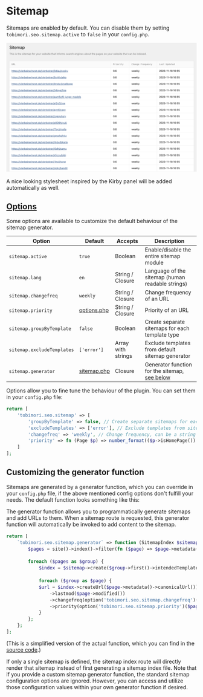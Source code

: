 # Sitemap

Sitemaps are enabled by default. You can disable them by setting `tobimori.seo.sitemap.active` to `false` in your `config.php`.

![Sitemap Example](/docs/_assets/sitemap-example.png)

A nice looking stylesheet inspired by the Kirby panel will be added automatically as well.

## [Options](/config/options.php)

Some options are available to customize the default behaviour of the sitemap generator.

| Option                     | Default                                    | Accepts            | Description                                                                          |
| -------------------------- | ------------------------------------------ | ------------------ | ------------------------------------------------------------------------------------ |
| `sitemap.active`           | `true`                                     | Boolean            | Enable/disable the entire sitemap module                                             |
| `sitemap.lang`             | `en`                                       | String / Closure   | Language of the sitemap (human readable strings)                                     |
| `sitemap.changefreq`       | `weekly`                                   | String / Closure   | Change frequency of an URL                                                           |
| `sitemap.priority`         | [options.php](/config/options.php#L69)     | String / Closure   | Priority of an URL                                                                   |
| `sitemap.groupByTemplate`  | `false`                                    | Boolean            | Create separate sitemaps for each template type                                      |
| `sitemap.excludeTemplates` | `['error']`                                | Array with strings | Exclude templates from default sitemap generator                                     |
| `sitemap.generator`        | [sitemap.php](/config/options/sitemap.php) | Closure            | Generator function for the sitemap, [see below](#customizing-the-generator-function) |

Options allow you to fine tune the behaviour of the plugin. You can set them in your `config.php` file:

```php
return [
    'tobimori.seo.sitemap' => [
        'groupByTemplate' => false, // Create separate sitemaps for each template type
        'excludeTemplates' => ['error'], // Exclude templates from sitemap
        'changefreq' => 'weekly', // Change frequency, can be a string or a function
        'priority' => fn (Page $p) => number_format(($p->isHomePage()) ? 1 : max(1 - 0.2 * $p->depth(), 0.2), 1), // Priority, can be a string or a function
    ]
];
```

## Customizing the generator function

Sitemaps are generated by a generator function, which you can override in your `config.php` file, if the above mentioned config options don't fulfill your needs. The default function looks something like this:

The generator function allows you to programmatically generate sitemaps and add URLs to them. When a sitemap route is requested, this generator function will automatically be invoked to add content to the sitemap.

```php
return [
    `tobimori.seo.sitemap.generator` => function (SitemapIndex $sitemap) {
        $pages = site()->index()->filter(fn ($page) => $page->metadata()->robotsIndex()->toBool())->group('intendedTemplate');

        foreach ($pages as $group) {
            $index = $sitemap->create($group->first()->intendedTemplate()->name());

            foreach ($group as $page) {
            $url = $index->createUrl($page->metadata()->canonicalUrl())
                ->lastmod($page->modified())
                ->changefreq(option('tobimori.seo.sitemap.changefreq')($page))
                ->priority(option('tobimori.seo.sitemap.priority')($page));
            }
        };
    };
];
```

(This is a simplified version of the actual function, which you can find in the [source code](/config/options/sitemap.php).)

If only a single sitemap is defined, the sitemap index route will directly render that sitemap instead of first generating a sitemap index file.
Note that if you provide a custom sitemap generator function, the standard sitemap configuration options are ignored. However, you can access and utilize those configuration values within your own generator function if desired.
